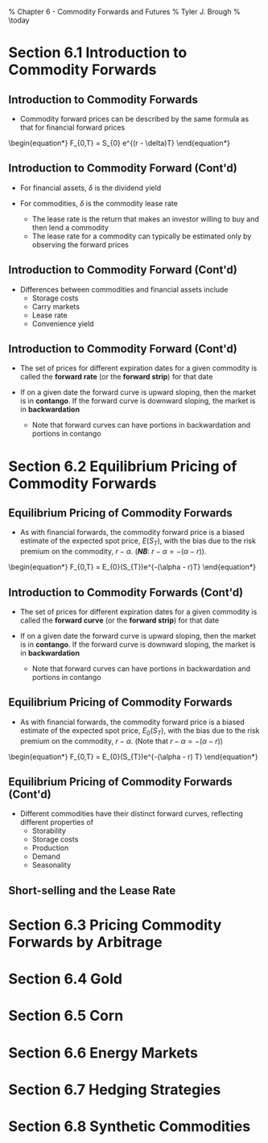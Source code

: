 % Chapter 6 - Commodity Forwards and Futures 
% Tyler J. Brough
% \today

# Section 6.1 Introduction to Commodity Forwards 

## Introduction to Commodity Forwards

- Commodity forward prices can be described by the same formula as that for financial forward prices

\begin{equation*}
 F_{0,T} = S_{0} e^{(r - \delta)T}
\end{equation*}


## Introduction to Commodity Forward (Cont'd)

- For financial assets, $\delta$ is the dividend yield

- For commodities, $\delta$ is the commodity lease rate
	* The lease rate is the return that makes an investor willing to buy and then lend a commodity
	* The lease rate for a commodity can typically be estimated only by observing the forward prices


## Introduction to Commodity Forward (Cont'd)

- Differences between commodities and financial assets include
	* Storage costs
	* Carry markets
	* Lease rate
	* Convenience yield


## Introduction to Commodity Forward (Cont'd)

- The set of prices for different expiration dates for a given commodity is called the __forward rate__ (or the
  __forward strip__) for that date

- If on a given date the forward curve is upward sloping, then the market is in __contango__. If the forward curve is
  downward sloping, the market is in __backwardation__
	* Note that forward curves can have portions in backwardation and portions in contango


# Section 6.2 Equilibrium  Pricing of Commodity Forwards 

## Equilibrium Pricing of Commodity Forwards

- As with financial forwards, the commodity forward price is a biased estimate of the expected spot price, $E(S_{T})$,
  with the bias due to the risk premium on the commodity, $r - \alpha$. (___NB___: $r - \alpha = -(\alpha - r)$).

\begin{equation*}
 F_{0,T} = E_{0}(S_{T})e^{-(\alpha - r)T}
\end{equation*}


## Introduction to Commodity Forwards (Cont'd)

- The set of prices for different expiration dates for a given commodity is called the __forward curve__ (or the
  __forward strip__) for that date

- If on a given date the forward curve is upward sloping, then the market is in __contango__. If the forward curve is
  downward sloping, the market is in __backwardation__
	* Note that forward curves can have portions in backwardation and portions in contango


## Equilibrium Pricing of Commodity Forwards

- As with financial forwards, the commodity forward price is a biased estimate of the expected spot price,
  $E_{0}(S_{T})$, with the bias due to the risk premium on the commodity, $r - \alpha$. (Note that $r - \alpha =
  -(\alpha - r)$)

\begin{equation*}
 F_{0,T} = E_{0}(S_{T})e^{-(\alpha - r) T}
\end{equation*}


## Equilibrium Pricing of Commodity Forwards (Cont'd)

- Different commodities have their distinct forward curves, reflecting different properties of
	* Storability
	* Storage costs
	* Production
	* Demand
	* Seasonality


## Short-selling and the Lease Rate



# Section 6.3 Pricing Commodity Forwards by Arbitrage

## 

# Section 6.4 Gold


# Section 6.5 Corn


# Section 6.6 Energy Markets


# Section 6.7 Hedging Strategies


# Section 6.8 Synthetic Commodities

